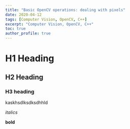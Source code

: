 ```yaml
---
title: "Basic OpenCV operations: dealing with pixels"
date: 2020-04-12
tags: [Computer Vision, OpenCV, C++]
excerpt: "Computer Vision, OpenCV, C++"
toc: true
author_profile: true
---
```


# H1 Heading

## H2 Heading

### H3 heading

kaskhsdlksdksdhhld

*italics*

**bold**


